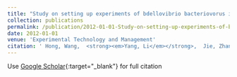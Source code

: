 ```yaml
---
title: "Study on setting up experiments of bdellovibrio bacteriovorus in innovative microbiology experimental teaching"
collection: publications
permalink: /publication/2012-01-01-Study-on-setting-up-experiments-of-bdellovibrio-bacteriovorus-in-innovative-microbiology-experimental-teaching
date: 2012-01-01
venue: 'Experimental Technology and Management'
citation: ' Hong, Wang,  <strong><em>Yang, Li</em></strong>,  Jie, Zhang,  Wenjing, Fang,  Yan, Li,  Heng, Xu,  Jian, Zhao, &quot;Study on setting up experiments of bdellovibrio bacteriovorus in innovative microbiology experimental teaching.&quot; <strong>Experimental Technology and Management</strong>, 2012.'
---
```

Use [Google Scholar](https://scholar.google.com/scholar?q=Study+on+setting+up+experiments+of+bdellovibrio+bacteriovorus+in+innovative+microbiology+experimental+teaching){:target="_blank"} for full citation
